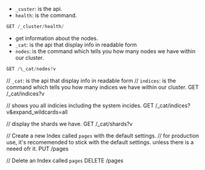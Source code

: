 - `_custer`: is the api.
- `health`: is the command.

```typescript
GET /_cluster/health/
```

- get information about the nodes.
- `_cat`: is the api that display info in readable form
- `nodes`: is the command which tells you how many nodes we have within our cluster.

```typescript
GET /\_cat/nodes?v
```

// `_cat`: is the api that display info in readable form
// `indices`: is the command which tells you how many indices we have within our cluster.
GET /\_cat/indices?v

// shows you all indicies including the system incides.
GET /\_cat/indices?v&expand_wildcards=all

// display the shards we have.
GET /\_cat/shards?v

// Create a new Index called `pages` with the default settings.
// for production use, it's recomemended to stick with the default settings. unless there is a neeed ofr it.
PUT /pages

// Delete an Index called `pages`
DELETE /pages
